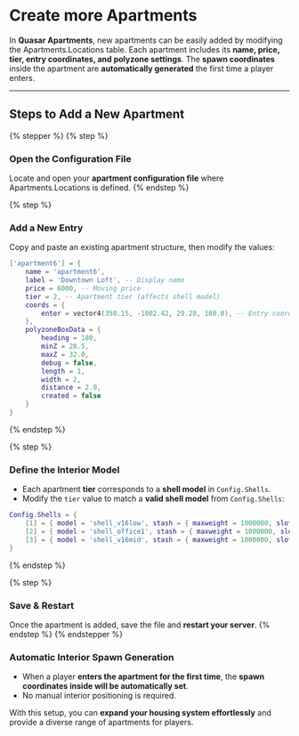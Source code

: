# Create more Apartments

In **Quasar Apartments**, new apartments can be easily added by modifying the Apartments.Locations table. Each apartment includes its **name, price, tier, entry coordinates, and polyzone settings**. The **spawn coordinates** inside the apartment are **automatically generated** the first time a player enters.

***

## Steps to Add a New Apartment

{% stepper %}
{% step %}
### Open the Configuration File

Locate and open your **apartment configuration file** where Apartments.Locations is defined.
{% endstep %}

{% step %}
### Add a New Entry

Copy and paste an existing apartment structure, then modify the values:

```lua
['apartment6'] = { 
    name = 'apartment6', 
    label = 'Downtown Loft', -- Display name
    price = 6000, -- Moving price
    tier = 2, -- Apartment tier (affects shell model)
    coords = { 
        enter = vector4(350.15, -1002.42, 29.28, 180.0), -- Entry coordinates
    }, 
    polyzoneBoxData = { 
        heading = 180, 
        minZ = 28.5, 
        maxZ = 32.0, 
        debug = false, 
        length = 1, 
        width = 2, 
        distance = 2.0, 
        created = false 
    } 
}
```
{% endstep %}

{% step %}
### Define the Interior Model

* Each apartment **tier** corresponds to a **shell model** in `Config.Shells`.
* Modify the `tier` value to match a **valid shell model** from `Config.Shells`:

```lua
Config.Shells = {
    [1] = { model = 'shell_v16low', stash = { maxweight = 1000000, slots = 5 } },
    [2] = { model = 'shell_office1', stash = { maxweight = 1000000, slots = 5 } },
    [3] = { model = 'shell_v16mid', stash = { maxweight = 1000000, slots = 5 } },
}
```
{% endstep %}

{% step %}
### Save & Restart

Once the apartment is added, save the file and **restart your server**.
{% endstep %}
{% endstepper %}

### **Automatic Interior Spawn Generation**

* When a player **enters the apartment for the first time**, the **spawn coordinates inside will be automatically set**.
* No manual interior positioning is required.

With this setup, you can **expand your housing system effortlessly** and provide a diverse range of apartments for players.&#x20;
